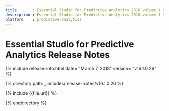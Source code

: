 ```yaml
---
title       : Essential Studio for Predictive Analytics 2018 volume 1 Refresh Release Notes
description : Essential Studio for Predictive Analytics 2018 volume 1 Refresh Release Notes
platform    : predictive-analytics
---
```


# Essential Studio for Predictive Analytics Release Notes 

{% include release-info.html date= "March 7, 2018" version= "v16.1.0.26" %} 

{% directory path: _includes/release-notes/v16.1.0.26  %}

{% include {{file.url}} %}

{% enddirectory %}